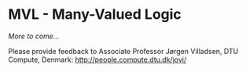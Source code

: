 # MVL - Many-Valued Logic

*More to come...*

Please provide feedback to Associate Professor Jørgen Villadsen, DTU Compute, Denmark: http://people.compute.dtu.dk/jovi/
